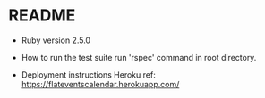 # README

* Ruby version
2.5.0

* How to run the test suite
run 'rspec' command in root directory.

* Deployment instructions
Heroku ref: https://flateventscalendar.herokuapp.com/

